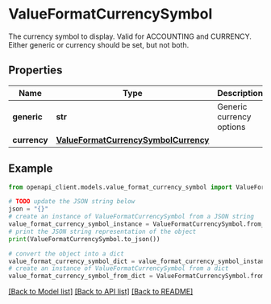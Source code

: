# ValueFormatCurrencySymbol

The currency symbol to display. Valid for ACCOUNTING and CURRENCY. Either generic or currency should be set, but not both.

## Properties

Name | Type | Description | Notes
------------ | ------------- | ------------- | -------------
**generic** | **str** | Generic currency options | [optional] 
**currency** | [**ValueFormatCurrencySymbolCurrency**](ValueFormatCurrencySymbolCurrency.md) |  | [optional] 

## Example

```python
from openapi_client.models.value_format_currency_symbol import ValueFormatCurrencySymbol

# TODO update the JSON string below
json = "{}"
# create an instance of ValueFormatCurrencySymbol from a JSON string
value_format_currency_symbol_instance = ValueFormatCurrencySymbol.from_json(json)
# print the JSON string representation of the object
print(ValueFormatCurrencySymbol.to_json())

# convert the object into a dict
value_format_currency_symbol_dict = value_format_currency_symbol_instance.to_dict()
# create an instance of ValueFormatCurrencySymbol from a dict
value_format_currency_symbol_from_dict = ValueFormatCurrencySymbol.from_dict(value_format_currency_symbol_dict)
```
[[Back to Model list]](../README.md#documentation-for-models) [[Back to API list]](../README.md#documentation-for-api-endpoints) [[Back to README]](../README.md)


